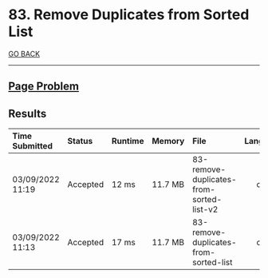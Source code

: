# 83. Remove Duplicates from Sorted List

[GO BACK](../README.md)

___

## [Page Problem](https://leetcode.com/problems/remove-duplicates-from-sorted-list/)

## Results

| Time Submitted   | Status   | Runtime | Memory  | File                                     | Language |
| :--------------- | :------- | :------ | :------ | :--------------------------------------- | :------: |
| 03/09/2022 11:19 | Accepted | 12 ms   | 11.7 MB | 83-remove-duplicates-from-sorted-list-v2 |   cpp    |
| 03/09/2022 11:13 | Accepted | 17 ms   | 11.7 MB | 83-remove-duplicates-from-sorted-list    |   cpp    |

